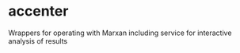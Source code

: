 # accenter

Wrappers for operating with Marxan including service for interactive analysis of results

